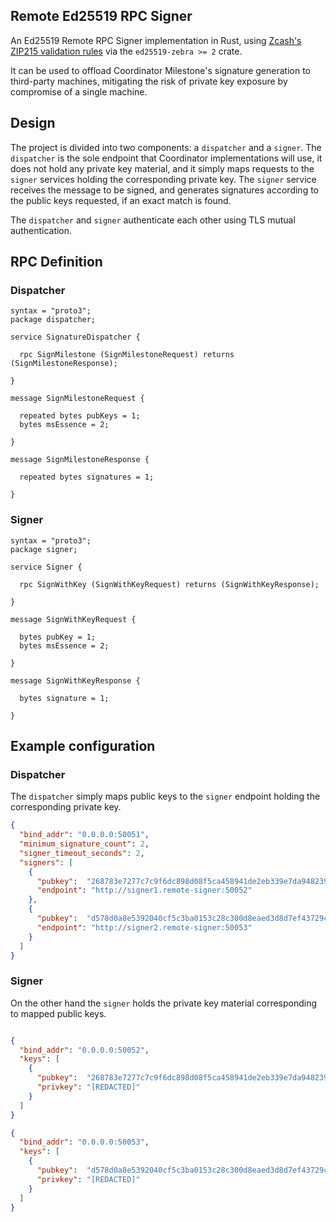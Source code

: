 ## Remote Ed25519 RPC Signer

An Ed25519 Remote RPC Signer implementation in Rust, using [Zcash's ZIP215 validation rules](https://zips.z.cash/zip-0215) via the `ed25519-zebra >= 2` crate.

It can be used to offload Coordinator Milestone's signature generation to third-party machines, mitigating the risk of private key exposure by compromise of a single machine.

## Design

The project is divided into two components: a `dispatcher` and a `signer`. The `dispatcher` is the sole endpoint that Coordinator implementations will use, it does not hold any private key material, and it simply maps requests to the `signer` services holding the corresponding private key.
The `signer` service receives the message to be signed, and generates signatures according to the public keys requested, if an exact match is found. 

The `dispatcher` and `signer` authenticate each other using TLS mutual authentication.

## RPC Definition
### Dispatcher
```
syntax = "proto3";
package dispatcher;

service SignatureDispatcher {

  rpc SignMilestone (SignMilestoneRequest) returns (SignMilestoneResponse);

}

message SignMilestoneRequest {

  repeated bytes pubKeys = 1;
  bytes msEssence = 2;

}

message SignMilestoneResponse {

  repeated bytes signatures = 1;

}
```
### Signer
```
syntax = "proto3";
package signer;

service Signer {

  rpc SignWithKey (SignWithKeyRequest) returns (SignWithKeyResponse);

}

message SignWithKeyRequest {

  bytes pubKey = 1;
  bytes msEssence = 2;

}

message SignWithKeyResponse {

  bytes signature = 1;

}
```

## Example configuration
### Dispatcher
The `dispatcher` simply maps public keys to the `signer` endpoint holding the corresponding private key.

```json
{
  "bind_addr": "0.0.0.0:50051",
  "minimum_signature_count": 2,
  "signer_timeout_seconds": 2,
  "signers": [
    {
      "pubkey":  "268783e7277c7c9f6dc898d08f5ca458941de2eb339e7da948239cc3647dffcc",
      "endpoint": "http://signer1.remote-signer:50052"
    },
    {
      "pubkey":  "d578d0a8e5392040cf5c3ba0153c28c300d8eaed3d8d7ef43729cadfe1e2467b",
      "endpoint": "http://signer2.remote-signer:50053"
    }
  ]
}
```

### Signer
On the other hand the `signer` holds the private key material corresponding to mapped public keys.

```json

{
  "bind_addr": "0.0.0.0:50052",
  "keys": [
    {
      "pubkey":  "268783e7277c7c9f6dc898d08f5ca458941de2eb339e7da948239cc3647dffcc",
      "privkey": "[REDACTED]"
    }
  ]
}
```

```json
{
  "bind_addr": "0.0.0.0:50053",
  "keys": [
    {
      "pubkey":  "d578d0a8e5392040cf5c3ba0153c28c300d8eaed3d8d7ef43729cadfe1e2467b",
      "privkey": "[REDACTED]"
    }
  ]
}
```
